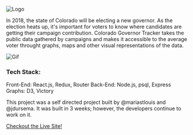 ![Logo](./Logo.png)

In 2018, the state of Colorado will be electing a new governor. As the election heats up, it's important for voters to know where candidates are getting their campaign contribution. Colorado Governor Tracker takes the public data gathered by campaigns and makes it accessible to the average voter throught graphs, maps and other visual representations of the data. 

![Gif](./COGov.gif)

### Tech Stack:
Front-End: React.js, Redux, Router
Back-End: Node.js, psql, Express
Graphs: D3, Victory


This project was a self directed project built by @mariastlouis and @jdursema. It was built in 3 weeks; however, the developers continue to work on it.


[Checkout the Live Site!](https://coloradogovernortracker.herokuapp.com/)
